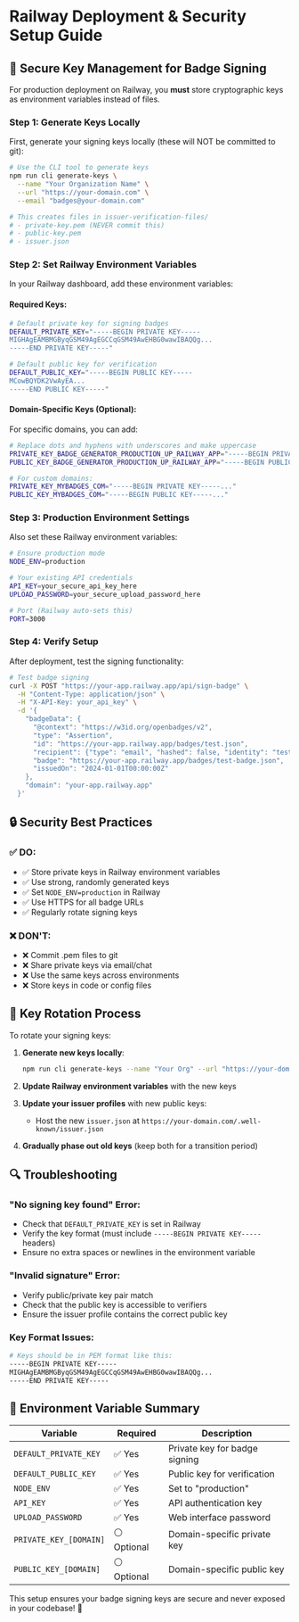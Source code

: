 # Railway Deployment & Security Setup Guide

## 🔐 Secure Key Management for Badge Signing

For production deployment on Railway, you **must** store cryptographic keys as environment variables instead of files.

### Step 1: Generate Keys Locally

First, generate your signing keys locally (these will NOT be committed to git):

```bash
# Use the CLI tool to generate keys
npm run cli generate-keys \
  --name "Your Organization Name" \
  --url "https://your-domain.com" \
  --email "badges@your-domain.com"

# This creates files in issuer-verification-files/
# - private-key.pem (NEVER commit this)
# - public-key.pem 
# - issuer.json
```

### Step 2: Set Railway Environment Variables

In your Railway dashboard, add these environment variables:

#### Required Keys:
```bash
# Default private key for signing badges
DEFAULT_PRIVATE_KEY="-----BEGIN PRIVATE KEY-----
MIGHAgEAMBMGByqGSM49AgEGCCqGSM49AwEHBG0wawIBAQQg...
-----END PRIVATE KEY-----"

# Default public key for verification
DEFAULT_PUBLIC_KEY="-----BEGIN PUBLIC KEY-----
MCowBQYDK2VwAyEA...
-----END PUBLIC KEY-----"
```

#### Domain-Specific Keys (Optional):
For specific domains, you can add:
```bash
# Replace dots and hyphens with underscores and make uppercase
PRIVATE_KEY_BADGE_GENERATOR_PRODUCTION_UP_RAILWAY_APP="-----BEGIN PRIVATE KEY-----..."
PUBLIC_KEY_BADGE_GENERATOR_PRODUCTION_UP_RAILWAY_APP="-----BEGIN PUBLIC KEY-----..."

# For custom domains:
PRIVATE_KEY_MYBADGES_COM="-----BEGIN PRIVATE KEY-----..."
PUBLIC_KEY_MYBADGES_COM="-----BEGIN PUBLIC KEY-----..."
```

### Step 3: Production Environment Settings

Also set these Railway environment variables:

```bash
# Ensure production mode
NODE_ENV=production

# Your existing API credentials
API_KEY=your_secure_api_key_here
UPLOAD_PASSWORD=your_secure_upload_password_here

# Port (Railway auto-sets this)
PORT=3000
```

### Step 4: Verify Setup

After deployment, test the signing functionality:

```bash
# Test badge signing
curl -X POST "https://your-app.railway.app/api/sign-badge" \
  -H "Content-Type: application/json" \
  -H "X-API-Key: your_api_key" \
  -d '{
    "badgeData": {
      "@context": "https://w3id.org/openbadges/v2",
      "type": "Assertion",
      "id": "https://your-app.railway.app/badges/test.json",
      "recipient": {"type": "email", "hashed": false, "identity": "test@example.com"},
      "badge": "https://your-app.railway.app/badges/test-badge.json",
      "issuedOn": "2024-01-01T00:00:00Z"
    },
    "domain": "your-app.railway.app"
  }'
```

## 🔒 Security Best Practices

### ✅ DO:
- ✅ Store private keys in Railway environment variables
- ✅ Use strong, randomly generated keys
- ✅ Set `NODE_ENV=production` in Railway
- ✅ Use HTTPS for all badge URLs
- ✅ Regularly rotate signing keys

### ❌ DON'T:
- ❌ Commit .pem files to git
- ❌ Share private keys via email/chat
- ❌ Use the same keys across environments
- ❌ Store keys in code or config files

## 🚀 Key Rotation Process

To rotate your signing keys:

1. **Generate new keys locally**:
   ```bash
   npm run cli generate-keys --name "Your Org" --url "https://your-domain.com" --email "badges@your-domain.com"
   ```

2. **Update Railway environment variables** with the new keys

3. **Update your issuer profiles** with new public keys:
   - Host the new `issuer.json` at `https://your-domain.com/.well-known/issuer.json`

4. **Gradually phase out old keys** (keep both for a transition period)

## 🔍 Troubleshooting

### "No signing key found" Error:
- Check that `DEFAULT_PRIVATE_KEY` is set in Railway
- Verify the key format (must include `-----BEGIN PRIVATE KEY-----` headers)
- Ensure no extra spaces or newlines in the environment variable

### "Invalid signature" Error:
- Verify public/private key pair match
- Check that the public key is accessible to verifiers
- Ensure the issuer profile contains the correct public key

### Key Format Issues:
```bash
# Keys should be in PEM format like this:
-----BEGIN PRIVATE KEY-----
MIGHAgEAMBMGByqGSM49AgEGCCqGSM49AwEHBG0wawIBAQQg...
-----END PRIVATE KEY-----
```

## 📝 Environment Variable Summary

| Variable | Required | Description |
|----------|----------|-------------|
| `DEFAULT_PRIVATE_KEY` | ✅ Yes | Private key for badge signing |
| `DEFAULT_PUBLIC_KEY` | ✅ Yes | Public key for verification |
| `NODE_ENV` | ✅ Yes | Set to "production" |
| `API_KEY` | ✅ Yes | API authentication key |
| `UPLOAD_PASSWORD` | ✅ Yes | Web interface password |
| `PRIVATE_KEY_[DOMAIN]` | ⚪ Optional | Domain-specific private key |
| `PUBLIC_KEY_[DOMAIN]` | ⚪ Optional | Domain-specific public key |

This setup ensures your badge signing keys are secure and never exposed in your codebase! 🔐